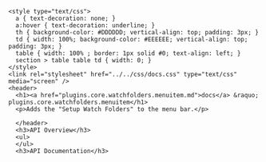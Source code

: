     <style type="text/css">
      a { text-decoration: none; }
      a:hover { text-decoration: underline; }
      th { background-color: #DDDDDD; vertical-align: top; padding: 3px; }
      td { width: 100%; background-color: #EEEEEE; vertical-align: top; padding: 3px; }
      table { width: 100% ; border: 1px solid #0; text-align: left; }
      section > table table td { width: 0; }
    </style>
    <link rel="stylesheet" href="../../css/docs.css" type="text/css" media="screen" />
    <header>
      <h1><a href="plugins.core.watchfolders.menuitem.md">docs</a> &raquo; plugins.core.watchfolders.menuitem</h1>
      <p>Adds the "Setup Watch Folders" to the menu bar.</p>

      </header>
      <h3>API Overview</h3>
      <ul>
      </ul>
      <h3>API Documentation</h3>
